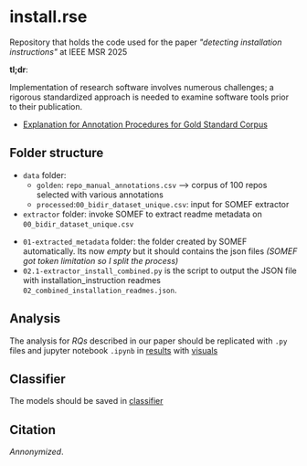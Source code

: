 # install.rse
Repository that holds the code used for the paper *"detecting installation instructions"* at IEEE MSR 2025

**tl;dr**:

Implementation of research software involves numerous challenges; a rigorous standardized approach is needed to examine software tools prior to their publication.



- [Explanation for Annotation Procedures for Gold Standard Corpus](./data/golden/README.md)


## Folder structure

* `data` folder: 
  - `golden`: `repo_manual_annotations.csv` --> corpus of 100 repos selected with various annotations
  - `processed`:`00_bidir_dataset_unique.csv`: input for SOMEF extractor
* `extractor` folder: invoke SOMEF to extract readme metadata on `00_bidir_dataset_unique.csv`
 - `01-extracted_metadata` folder: the folder created by SOMEF automatically. Its now *empty* but it should contains the json files *(SOMEF got token limitation so I split the process)*
 - `02.1-extractor_install_combined.py` is the script to output the JSON file with installation_instruction readmes `02_combined_installation_readmes.json`.

## Analysis
The analysis for *RQs* described in our paper should be replicated with `.py` files and jupyter notebook `.ipynb` in [results](./results/) with [visuals](./visualisations/)

## Classifier
The models should be saved in [classifier](./classifier/)

## Citation

*Annonymized*.
